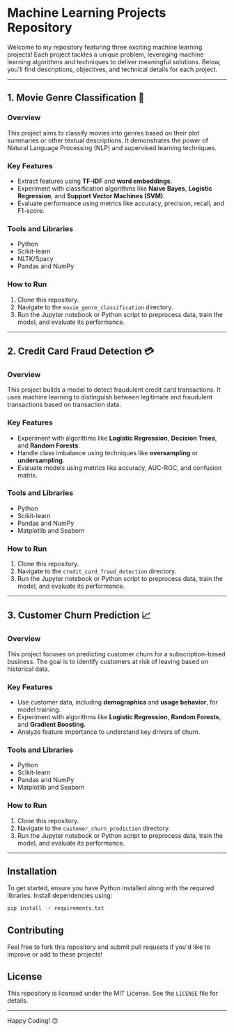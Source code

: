 # Machine Learning Projects Repository

Welcome to my repository featuring three exciting machine learning projects! Each project tackles a unique problem, leveraging machine learning algorithms and techniques to deliver meaningful solutions. Below, you'll find descriptions, objectives, and technical details for each project.

---

## 1. Movie Genre Classification 🎥

### **Overview**
This project aims to classify movies into genres based on their plot summaries or other textual descriptions. It demonstrates the power of Natural Language Processing (NLP) and supervised learning techniques.

### **Key Features**
- Extract features using **TF-IDF** and **word embeddings**.
- Experiment with classification algorithms like **Naive Bayes**, **Logistic Regression**, and **Support Vector Machines (SVM)**.
- Evaluate performance using metrics like accuracy, precision, recall, and F1-score.

### **Tools and Libraries**
- Python
- Scikit-learn
- NLTK/Spacy
- Pandas and NumPy

### **How to Run**
1. Clone this repository.
2. Navigate to the `movie_genre_classification` directory.
3. Run the Jupyter notebook or Python script to preprocess data, train the model, and evaluate its performance.

---

## 2. Credit Card Fraud Detection 💳

### **Overview**
This project builds a model to detect fraudulent credit card transactions. It uses machine learning to distinguish between legitimate and fraudulent transactions based on transaction data.

### **Key Features**
- Experiment with algorithms like **Logistic Regression**, **Decision Trees**, and **Random Forests**.
- Handle class imbalance using techniques like **oversampling** or **undersampling**.
- Evaluate models using metrics like accuracy, AUC-ROC, and confusion matrix.

### **Tools and Libraries**
- Python
- Scikit-learn
- Pandas and NumPy
- Matplotlib and Seaborn

### **How to Run**
1. Clone this repository.
2. Navigate to the `credit_card_fraud_detection` directory.
3. Run the Jupyter notebook or Python script to preprocess data, train the model, and evaluate its performance.

---

## 3. Customer Churn Prediction 📈

### **Overview**
This project focuses on predicting customer churn for a subscription-based business. The goal is to identify customers at risk of leaving based on historical data.

### **Key Features**
- Use customer data, including **demographics** and **usage behavior**, for model training.
- Experiment with algorithms like **Logistic Regression**, **Random Forests**, and **Gradient Boosting**.
- Analyze feature importance to understand key drivers of churn.

### **Tools and Libraries**
- Python
- Scikit-learn
- Pandas and NumPy
- Matplotlib and Seaborn

### **How to Run**
1. Clone this repository.
2. Navigate to the `customer_churn_prediction` directory.
3. Run the Jupyter notebook or Python script to preprocess data, train the model, and evaluate its performance.

---

## Installation
To get started, ensure you have Python installed along with the required libraries. Install dependencies using:

```bash
pip install -r requirements.txt
```

## Contributing
Feel free to fork this repository and submit pull requests if you'd like to improve or add to these projects!

## License
This repository is licensed under the MIT License. See the `LICENSE` file for details.

---

Happy Coding! 😊
